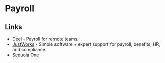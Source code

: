 # Payroll

## Links

- [Deel](https://www.letsdeel.com/) - Payroll for remote teams.
- [JustWorks](https://justworks.com/) - Simple software + expert support for payroll, benefits, HR, and compliance.
- [Sequoia One](https://www.sequoia.com/services/sequoia-one/)

